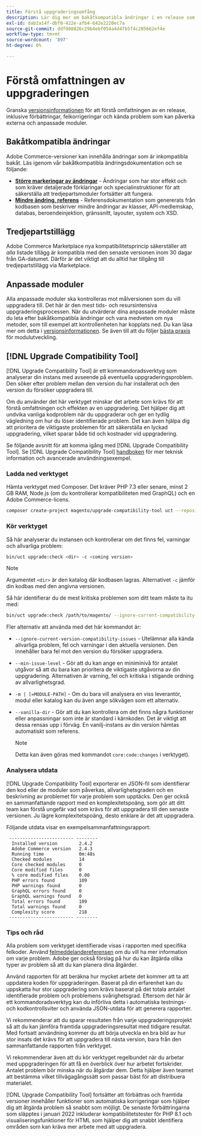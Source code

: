 ```yaml
---
title: Förstå uppgraderingsomfång
description: Lär dig mer om bakåtkompatibla ändringar i en release som kan påverka Adobe Commerce anpassade moduler eller tillägg från tredje part.
exl-id: dab2a14f-dbf0-422e-afb4-642e2220ec7a
source-git-commit: ddf988826c29b4ebf054a4d4fb5f4c285662ef4e
workflow-type: tm+mt
source-wordcount: '897'
ht-degree: 0%

---
```


# Förstå omfattningen av uppgraderingen

Granska [versionsinformationen](https://devdocs.magento.com/guides/v2.4/release-notes/bk-release-notes.html) för att förstå omfattningen av en release, inklusive förbättringar, felkorrigeringar och kända problem som kan påverka externa och anpassade moduler.

## Bakåtkompatibla ändringar

Adobe Commerce-versioner kan innehålla ändringar som är inkompatibla bakåt. Läs igenom vår bakåtkompatibla ändringsdokumentation och se följande:

- **[Större markeringar av ändringar](https://devdocs.magento.com/guides/v2.4/release-notes/backward-incompatible-changes/index.html)** - Ändringar som har stor effekt och som kräver detaljerade förklaringar och specialinstruktioner för att säkerställa att tredjepartsmoduler fortsätter att fungera.
- **[Mindre ändring, referens](https://devdocs.magento.com/guides/v2.4/release-notes/backward-incompatible-changes/reference.html)** - Referensdokumentation som genererats från kodbasen som beskriver mindre ändringar av klasser, API-medlemskap, databas, beroendeinjektion, gränssnitt, layouter, system och XSD.

## Tredjepartstillägg

Adobe Commerce Marketplace nya kompatibilitetsprincip säkerställer att _alla_ listade tillägg är kompatibla med den senaste versionen inom 30 dagar från GA-datumet. Därför är det viktigt att du alltid har tillgång till tredjepartstillägg via Marketplace.

## Anpassade moduler

Alla anpassade moduler ska kontrolleras mot målversionen som du vill uppgradera till. Det här är den mest tids- och resursintensiva uppgraderingsprocessen. När du utvärderar dina anpassade moduler måste du leta efter bakåtkompatibla ändringar och vara medveten om nya metoder, som till exempel att kontrollenheten har kopplats ned. Du kan läsa mer om detta i [versionsinformationen](https://devdocs.magento.com/guides/v2.4/release-notes/bk-release-notes.html). Se även till att du följer [bästa praxis](https://developer.adobe.com/commerce/php/best-practices/extensions/) för modulutveckling.

## [!DNL Upgrade Compatibility Tool]

[!DNL Upgrade Compatibility Tool] är ett kommandoradsverktyg som analyserar din instans med avseende på eventuella uppgraderingsproblem. Den söker efter problem mellan den version du har installerat och den version du försöker uppgradera till.

Om du använder det här verktyget minskar det arbete som krävs för att förstå omfattningen och effekten av en uppgradering. Det hjälper dig att undvika vanliga kodproblem när du uppgraderar och ger en tydlig vägledning om hur du löser identifierade problem. Det kan även hjälpa dig att prioritera de viktigaste problemen för att säkerställa en lyckad uppgradering, vilket sparar både tid och kostnader vid uppgradering.

Se följande avsnitt för att komma igång med [!DNL Upgrade Compatibility Tool]. Se [!DNL Upgrade Compatibility Tool] [handboken](../upgrade-compatibility-tool/overview.md) för mer teknisk information och avancerade användningsexempel.

### Ladda ned verktyget

Hämta verktyget med Composer. Det kräver PHP 7.3 eller senare, minst 2 GB RAM, Node.js (om du kontrollerar kompatibiliteten med GraphQL) och en Adobe Commerce-licens.

```bash
composer create-project magento/upgrade-compatibility-tool uct --repository https://repo.magento.com
```

### Kör verktyget

Så här analyserar du instansen och kontrollerar om det finns fel, varningar och allvarliga problem:

```bash
bin/uct upgrade:check <dir> -c <coming version> 
```

>[!NOTE]
>
> Argumentet `<dir>` är den katalog där kodbasen lagras. Alternativet `-c` jämför din kodbas med den angivna versionen.

Så här identifierar du de mest kritiska problemen som ditt team måste ta itu med:

```bash
bin/uct upgrade:check /path/to/magento/ --ignore-current-compatibility-issues –min-issue-level critical --vanilla-dir /path/to/vanilla/code/ /path/to/magento/app/code/Vendor/
```

Fler alternativ att använda med det här kommandot är:

- `--ignore-current-version-compatibility-issues` - Utelämnar alla kända allvarliga problem, fel och varningar i den aktuella versionen. Den innehåller bara fel mot den version du försöker uppgradera.

- `--min-issue-level` - Gör att du kan ange en miniminivå för antalet utgåvor så att du bara kan prioritera de viktigaste utgåvorna av din uppgradering. Alternativen är varning, fel och kritiska i stigande ordning av allvarlighetsgrad.

- `-m | [=MODULE-PATH]` - Om du bara vill analysera en viss leverantör, modul eller katalog kan du även ange sökvägen som ett alternativ.

- `--vanilla-dir` - Gör att du kan kontrollera om det finns några funktioner eller anpassningar som inte är standard i kärnkoden. Det är viktigt att dessa rensas upp i förväg. En vanilj-instans av din version hämtas automatiskt som referens.

  >[!NOTE]
  >
  > Detta kan även göras med kommandot `core:code:changes` i verktyget).

### Analysera utdata

[!DNL Upgrade Compatibility Tool] exporterar en JSON-fil som identifierar den kod eller de moduler som påverkas, allvarlighetsgraden och en beskrivning av problemet för varje problem som upptäcks. Den ger också en sammanfattande rapport med en komplexitetspoäng, som gör att ditt team kan förstå ungefär vad som krävs för att uppgradera till den senaste versionen. Ju lägre komplexitetspoäng, desto enklare är det att uppgradera.

Följande utdata visar en exempelsammanfattningsrapport:

```console
 ------------------------ --------
  Installed version        2.4.2
  Adobe Commerce version   2.4.3
  Running time             0m:48s
  Checked modules          14
  Core checked modules     0
  Core modified files      0
  % core modified files    0.00
  PHP errors found         109
  PHP warnings found       0
  GraphQL errors found     0
  GraphQL warnings found   0
  Total errors found       109
  Total warnings found     0
  Complexity score         218
 ------------------------ --------
```

### Tips och råd

Alla problem som verktyget identifierade visas i rapporten med specifika felkoder. Använd [felmeddelandereferensen](../upgrade-compatibility-tool/error-messages.md) om du vill ha mer information om varje problem. Adobe ger också förslag på hur du kan åtgärda olika typer av problem så att du kan planera dina åtgärder.

Använd rapporten för att beräkna hur mycket arbete det kommer att ta att uppdatera koden för uppgraderingen. Baserat på din erfarenhet kan du uppskatta hur stor uppgradering som krävs baserat på det totala antalet identifierade problem och problemens svårighetsgrad. Eftersom det här är ett kommandoradsverktyg kan du införliva detta i automatiska testnings- och kodkontrollsviter och använda JSON-utdata för att generera rapporter.

Vi rekommenderar att du sparar resultaten från varje uppgraderingsprojekt så att du kan jämföra framtida uppgraderingsresultat med tidigare resultat. Med fortsatt användning kommer du att börja utveckla en bra bild av hur stor insats det krävs för att uppgradera till nästa version, bara från den sammanfattande rapporten från verktyget.

Vi rekommenderar även att du kör verktyget regelbundet när du arbetar med uppgraderingen för att få en överblick över hur arbetet fortskrider. Antalet problem bör minska när du åtgärdar dem. Detta hjälper även teamet att bestämma vilket tillvägagångssätt som passar bäst för att distribuera materialet.

[!DNL Upgrade Compatibility Tool] fortsätter att förbättras och framtida versioner innehåller funktioner som automatiska korrigeringar som hjälper dig att åtgärda problem så snabbt som möjligt. De senaste förbättringarna som släpptes i januari 2022 inkluderar kompatibilitetstester för PHP 8.1 och visualiseringsfunktioner för HTML som hjälper dig att snabbt identifiera områden som kan kräva mer arbete med att uppgradera.
